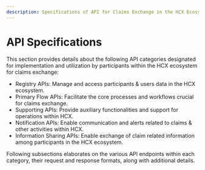 ```yaml
---
description: Specifications of API for Claims Exchange in the HCX Ecosystem
---
```


# API Specifications

This section provides details about the following API categories designated for implementation and utilization by participants within the HCX ecosystem for claims exchange:

* Registry APIs: Manage and access participants & users data in the HCX ecosystem.
* Primary Flow APIs: Facilitate the core processes and workflows crucial for claims exchange.
* Supporting APIs: Provide auxiliary functionalities and support for operations within HCX.
* Notification APIs: Enable communication and alerts related to claims & other activities within HCX.
* Information Sharing APIs: Enable exchange of claim related information among participants in the HCX ecosystem.

Following subsections elaborates on the various API endpoints within each category, their request and response formats, along with additional details.
